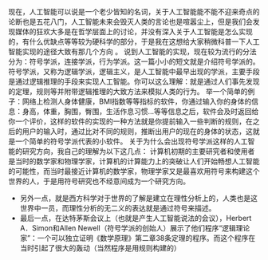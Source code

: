 现在，人工智能可以说是一个老少皆知的名词，关于人工智能能不能不迎来奇点的论断也是五花八门，人工智能未来会毁灭人类的言论也是喧嚣尘上，但是我们会发现媒体的狂欢大多是在哲学层面上的讨论，并没有深入关于人工智能是怎么实现的，有什么优缺点等等较为硬科学的部分，于是我在这想给大家稍微科普一下人工智能实现的途径大致有那几个方向 。
	说到人工智能的实现，现在较为流行的分法分为：符号学派，连接学派，行为学派。这一篇小小的短文就是介绍符号学派的。
	符号学派，又称为逻辑学派，逻辑主义，是人工智能中最早出现的学派，主要手段是通过逻辑推理的手段来实现人工智能。你可以这么理解：就是通过人们事先发现的定理，规则等并附带逻辑推理的大致方法来模拟人类的行为。
	举一个简单的例子：网络上检测人身体健康，BMI指数等等指标的软件，你通过输入你的身体的信息：身高，体重，胸围，臀围，生活作息习惯...等等信息之后，软件会及时返回给你一个评价，这样的软件的实现的一种方法就是你提前输入一些判断的规则，在之后的用户的输入时，通过比对不同的规则，推断出用户的现在的身体的状态，这就是一个简单的符号学派代表的小软件。
	关于为什么会出现符号学派这样的人工智能的研究方向，我自己的理解为以下这几点：
计算机初期的主要研究者和使用者是当时的数学家和物理学家，计算机的计算能力上的突破让人们开始畅想人工智能的可能性，而当时最接近计算机的数学家，物理学家又是最喜欢用符号来构建这个世界的人，于是用符号研究也不经意间成为一个研究方向。
- 另外一点，就是西方科学对于世界的了解是建立在理性分析上的，人类也是这世界中一员，而理性分析的无二义的表达就是通过符号来描述。
- 最后一点，在达特茅斯会议上（也就是产生人工智能说法的会议），Herbert A．Simon和Allen Newell（符号学派的创始人）展示了他们程序“逻辑理论家”：一个可以独立证明《数学原理》第二章38条定理的程序。而这个程序在当时引起了很大的轰动（当然程序是用规则构建的）

